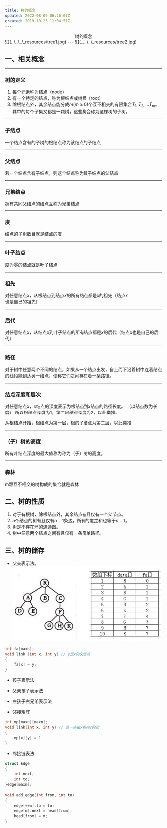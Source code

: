 ```yaml
---
title: 树的概念
updated: 2022-08-09 06:26:07Z
created: 2019-10-23 11:04:51Z
---
```


<center> 树的概念 </center>
![](../../../_resources/tree1.jpg)
---
![](../../../_resources/tree2.jpg)

## 一、相关概念
---
### 树的定义
1. 每个元素称为结点（node）
2. 有一个特定的结点，称为根结点或树根（root）
3. 除根结点外，其余结点能分成$m(m \ge 0)$个互不相交的有限集合$T_1,T_2,...T_m$。其中的每个子集又都是一颗树，这些集合称为这棵树的子树。

---


### 子结点

一个结点含有的子树的根结点称为该结点的子结点

---
### 父结点

若一个结点含有子结点，则这个结点称为其子结点的父结点

---


### 兄弟结点
拥有共同父结点的结点互称为兄弟结点

---
### 度
结点的子树数目就是结点的度

---
### 叶子结点
度为零的结点就是叶子结点

---
### 祖先
对任意结点$x$，从根结点到结点$x$的所有结点都是$x$的祖先（结点$x$也是自己的祖先）

---
### 后代
对任意结点$x$，从结点$x$到叶子结点的所有结点都是$x$的后代（结点$x$也是自己的后代）

---
### 路径
对于树中任意两个不同的结点，如果从一个结点出发，自上而下沿着树中连着结点的线段能到达另一结点，便称它们之间存在着一条路径。

---
### 结点深度和层次

对任意结点$x$，$x$结点的深度表示为根结点到$x$结点的路径长度。
（以结点数为长度）
所以根结点深度为1，第二层结点深度为2，以此类推。

从根结点开始，根结点为第一层，根的子结点为第二层，以此类推

---

### （子）树的高度

所有叶结点深度的最大值称为称为（子）树的高度。

---

### 森林
m颗互不相交的树构成的集合就是森林


## 二、树的性质
1. 对于有根树，除根结点外，其余结点有且仅有一个父节点。
2. $n$个结点的树有且仅有$n-1$条边，所有的度之和也等于$n-1$。
3. 树是不存在环的连通图。
4. 树中任意两个结点之间有且仅有一条简单路径。


## 三、树的储存
* 父亲表示法。
![](../../../_resources/father.jpg)
```c++
int fa[maxn];
void link (int x, int y) // y是x的父结点
{
    fa[x] = y;
}
```

* 孩子表示法

* 父亲孩子表示法

* 左孩子右兄弟表示法


* 邻接矩阵
```c++
int mp[maxn][maxn];
void link(int x, int y) // 连一条由x指向y的边
{
    mp[x][y] = 1
}

```
* 邻接链表法
```c++
struct Edge
{
    int next;
    int to;
}edge[maxm];

void add_edge(int from, int to)
{
    edge[++m].to = to;
    edge[m].next = head[from];
    head[from] = m;
}

```
